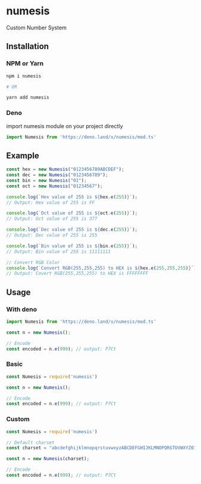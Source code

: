 # numesis
Custom Number System

## Installation
### NPM or Yarn 
```bash
npm i numesis

# OR

yarn add numesis
```
### Deno
import numesis module on your project directly
```js
import Numesis from 'https://deno.land/x/numesis/mod.ts'
```
## Example
```js
const hex = new Numesis("0123456789ABCDEF");
const dec = new Numesis("0123456789");
const bin = new Numesis("01");
const oct = new Numesis("01234567");

console.log(`Hex value of 255 is ${hex.e(255)}`);
// Output: Hex value of 255 is FF

console.log(`Oct value of 255 is ${oct.e(255)}`);
// Output: Oct value of 255 is 377

console.log(`Dec value of 255 is ${dec.e(255)}`);
// Output: Dec value of 255 is 255

console.log(`Bin value of 255 is ${bin.e(255)}`);
// Output: Bin value of 255 is 11111111

// Convert RGB Color
console.log(`Convert RGB(255,255,255) to HEX is ${hex.e(255,255,255)}`); 
// Output: Covert RGB(255,255,255) to HEX is FFFFFFFF
```
## Usage
### With deno
```js
import Numesis from 'https://deno.land/x/numesis/mod.ts'

const n = new Numesis(); 

// Encode
const encoded = n.e(999); // output: P7Ct
```
### Basic
```js
const Numesis = require('numesis')

const n = new Numesis(); 

// Encode
const encoded = n.e(999); // output: P7Ct
```
### Custom
```js
const Numesis = require('numesis')

// Default charset
const charset = "abcdefghijklmnopqrstuvwxyzABCDEFGHIJKLMNOPQRSTUVWXYZ0123456789";

const n = new Numesis(charset); 

// Encode
const encoded = n.e(999); // output: P7Ct
```